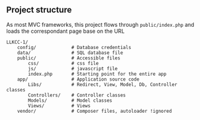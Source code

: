 ## Project structure
As most MVC frameworks, this project flows through `public/index.php` and loads the correspondant page base on the URL
```
LLKCC-1/
    config/             # Database credentials
    data/               # SQL database file
    public/             # Accessible files
        css/            # css file
        js/             # javascript file
        index.php       # Starting point for the entire app
    app/                # Application source code
        Libs/           # Redirect, View, Model, Db, Controller classes
        Controllers/    # Controller classes
        Models/         # Model classes
        Views/          # Views
    vendor/             # Composer files, autoloader !ignored
```
